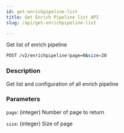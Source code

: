 ```yaml
---
id: get-enrichpipeline-list
title: Get Enrich Pipeline list API
slug: /api/get-enrichpipeline-list

---
```


Get list of enrich pipeline

```bash
POST /v2/enrichpipeline?page=0&size=20
```

### Description

Get list and configuration of all enrich pipeline

### Parameters

`page`: (integer) Number of page to return

`size`: (integer) Size of page
